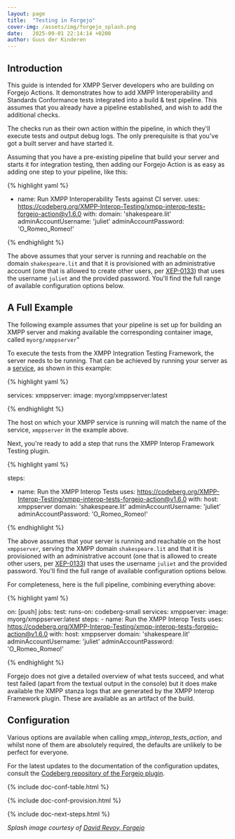 ```yaml
---
layout: page
title:  "Testing in Forgejo"
cover-img: /assets/img/forgejo_splash.png
date:   2025-09-01 22:14:14 +0200
author: Guus der Kinderen
---
```


## Introduction

This guide is intended for XMPP Server developers who are building on Forgejo Actions. It demonstrates how to add XMPP Interoperability and Standards Conformance tests integrated into a build & test pipeline. This assumes that you already have a pipeline established, and wish to add the additional checks.

The checks run as their own action within the pipeline, in which they'll execute tests and output debug logs. The only prerequisite is that you've got a built server and have started it.

Assuming that you have a pre-existing pipeline that build your server and starts it for integration testing, then adding our Forgejo Action is as easy as adding one step to your pipeline, like this:

{% highlight yaml %}

- name: Run XMPP Interoperability Tests against CI server.
  uses: https://codeberg.org/XMPP-Interop-Testing/xmpp-interop-tests-forgejo-action@v1.6.0
  with:
    domain: 'shakespeare.lit'
    adminAccountUsername: 'juliet'
    adminAccountPassword: 'O_Romeo_Romeo!'

{% endhighlight %}

The above assumes that your server is running and reachable on the domain `shakespeare.lit` and that it is provisioned with an administrative account (one that is allowed to create other users, per [XEP-0133](https://xmpp.org/extensions/xep-0133.html)) that uses the username `juliet` and the provided password. You'll find the full range of available configuration options below.

## A Full Example

The following example assumes that your pipeline is set up for building an XMPP server and making available the corresponding container image, called `myorg/xmppserver`"

To execute the tests from the XMPP Integration Testing Framework, the server needs to be running. That can be achieved by running your server as a [service](https://forgejo.org/docs/latest/user/actions/advanced-features/#services), as shown in this example:

{% highlight yaml %}

services:
  xmppserver:
    image: myorg/xmppserver:latest

{% endhighlight %}

The host on which your XMPP service is running will match the name of the service, `xmppserver` in the example above.

Next, you're ready to add a step that runs the XMPP Interop Framework Testing plugin.

{% highlight yaml %}

steps:
  - name: Run the XMPP Interop Tests
    uses: https://codeberg.org/XMPP-Interop-Testing/xmpp-interop-tests-forgejo-action@v1.6.0
    with:
      host: xmppserver
      domain: 'shakespeare.lit'
      adminAccountUsername: 'juliet'
      adminAccountPassword: 'O_Romeo_Romeo!'

{% endhighlight %}

The above assumes that your server is running and reachable on the host `xmppserver`, serving the XMPP domain `shakespeare.lit` and that it is provisioned with an administrative account (one that is allowed to create other users, per [XEP-0133](https://xmpp.org/extensions/xep-0133.html)) that uses the username `juliet` and the provided password. You'll find the full range of available configuration options below.

For completeness, here is the full pipeline, combining everything above:

{% highlight yaml %}

on: [push]
jobs:
  test:
    runs-on: codeberg-small
    services:
      xmppserver:
        image: myorg/xmppserver:latest
    steps:
      - name: Run the XMPP Interop Tests
        uses: https://codeberg.org/XMPP-Interop-Testing/xmpp-interop-tests-forgejo-action@v1.6.0
        with:
          host: xmppserver
          domain: 'shakespeare.lit'
          adminAccountUsername: 'juliet'
          adminAccountPassword: 'O_Romeo_Romeo!'

{% endhighlight %}

Forgejo does not give a detailed overview of what tests succeed, and what test failed (apart from the textual output in the console) but it does make available the XMPP stanza logs that are generated by the XMPP Interop Framework plugin. These are available as an artifact of the build.

## Configuration

Various options are available when calling _xmpp_interop_tests_action_, and whilst none of them are absolutely required, the defaults are unlikely to be perfect for everyone.

For the latest updates to the documentation of the configuration updates, consult the [Codeberg repository of the Forgejo plugin](https://codeberg.org/XMPP-Interop-Testing/xmpp-interop-tests-forgejo-action).

{% include doc-conf-table.html %}

{% include doc-conf-provision.html %}

{% include doc-next-steps.html %}

_Splash image courtesy of [David Revoy, Forgejo](https://www.peppercarrot.com/en/viewer/misc-src__2022-11-27_Forgejo_by-David-Revoy.html)_
